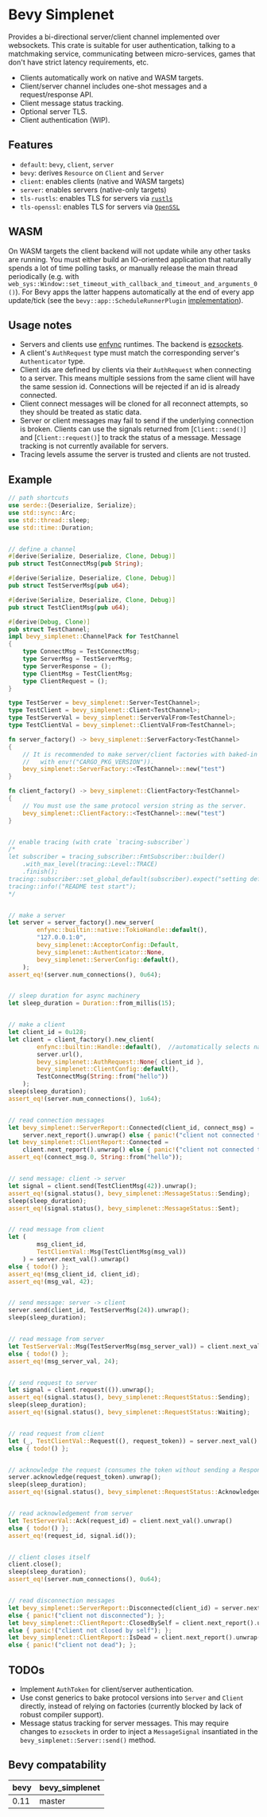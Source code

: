 # Bevy Simplenet

Provides a bi-directional server/client channel implemented over websockets. This crate is suitable for user authentication, talking to a matchmaking service, communicating between micro-services, games that don't have strict latency requirements, etc.

- Clients automatically work on native and WASM targets.
- Client/server channel includes one-shot messages and a request/response API.
- Client message status tracking.
- Optional server TLS.
- Client authentication (WIP).



## Features

- `default`: `bevy`, `client`, `server`
- `bevy`: derives `Resource` on `Client` and `Server`
- `client`: enables clients (native and WASM targets)
- `server`: enables servers (native-only targets)
- `tls-rustls`: enables TLS for servers via [`rustls`](https://crates.io/crates/rustls)
- `tls-openssl`: enables TLS for servers via [`OpenSSL`](https://crates.io/crates/openssl)



## WASM

On WASM targets the client backend will not update while any other tasks are running. You must either build an IO-oriented application that naturally spends a lot of time polling tasks, or manually release the main thread periodically (e.g. with `web_sys::Window::set_timeout_with_callback_and_timeout_and_arguments_0()`). For Bevy apps the latter happens automatically at the end of every app update/tick (see the `bevy::app::ScheduleRunnerPlugin` [implementation](https://github.com/bevyengine/bevy)).



## Usage notes

- Servers and clients use [enfync](https://crates.io/crates/enfync) runtimes. The backend is [ezsockets](https://github.com/gbaranski/ezsockets).
- A client's `AuthRequest` type must match the corresponding server's `Authenticator` type.
- Client ids are defined by clients via their `AuthRequest` when connecting to a server. This means multiple sessions from the same client will have the same session id. Connections will be rejected if an id is already connected.
- Client connect messages will be cloned for all reconnect attempts, so they should be treated as static data.
- Server or client messages may fail to send if the underlying connection is broken. Clients can use the signals returned from [`Client::send()`] and [`Client::request()`] to track the status of a message. Message tracking is not currently available for servers.
- Tracing levels assume the server is trusted and clients are not trusted.



## Example

```rust
// path shortcuts
use serde::{Deserialize, Serialize};
use std::sync::Arc;
use std::thread::sleep;
use std::time::Duration;


// define a channel
#[derive(Serialize, Deserialize, Clone, Debug)]
pub struct TestConnectMsg(pub String);

#[derive(Serialize, Deserialize, Clone, Debug)]
pub struct TestServerMsg(pub u64);

#[derive(Serialize, Deserialize, Clone, Debug)]
pub struct TestClientMsg(pub u64);

#[derive(Debug, Clone)]
pub struct TestChannel;
impl bevy_simplenet::ChannelPack for TestChannel
{
    type ConnectMsg = TestConnectMsg;
    type ServerMsg = TestServerMsg;
    type ServerResponse = ();
    type ClientMsg = TestClientMsg;
    type ClientRequest = ();
}

type TestServer = bevy_simplenet::Server<TestChannel>;
type TestClient = bevy_simplenet::Client<TestChannel>;
type TestServerVal = bevy_simplenet::ServerValFrom<TestChannel>;
type TestClientVal = bevy_simplenet::ClientValFrom<TestChannel>;

fn server_factory() -> bevy_simplenet::ServerFactory<TestChannel>
{
    // It is recommended to make server/client factories with baked-in protocol versions (e.g.
    //   with env!("CARGO_PKG_VERSION")).
    bevy_simplenet::ServerFactory::<TestChannel>::new("test")
}

fn client_factory() -> bevy_simplenet::ClientFactory<TestChannel>
{
    // You must use the same protocol version string as the server.
    bevy_simplenet::ClientFactory::<TestChannel>::new("test")
}


// enable tracing (with crate `tracing-subscriber`)
/*
let subscriber = tracing_subscriber::FmtSubscriber::builder()
    .with_max_level(tracing::Level::TRACE)
    .finish();
tracing::subscriber::set_global_default(subscriber).expect("setting default subscriber failed");
tracing::info!("README test start");
*/


// make a server
let server = server_factory().new_server(
        enfync::builtin::native::TokioHandle::default(),
        "127.0.0.1:0",
        bevy_simplenet::AcceptorConfig::Default,
        bevy_simplenet::Authenticator::None,
        bevy_simplenet::ServerConfig::default(),
    );
assert_eq!(server.num_connections(), 0u64);


// sleep duration for async machinery
let sleep_duration = Duration::from_millis(15);


// make a client
let client_id = 0u128;
let client = client_factory().new_client(
        enfync::builtin::Handle::default(),  //automatically selects native/WASM runtime
        server.url(),
        bevy_simplenet::AuthRequest::None{ client_id },
        bevy_simplenet::ClientConfig::default(),
        TestConnectMsg(String::from("hello"))
    );
sleep(sleep_duration);
assert_eq!(server.num_connections(), 1u64);


// read connection messages
let bevy_simplenet::ServerReport::Connected(client_id, connect_msg) =
    server.next_report().unwrap() else { panic!("client not connected to server"); };
let bevy_simplenet::ClientReport::Connected =
    client.next_report().unwrap() else { panic!("client not connected to server"); };
assert_eq!(connect_msg.0, String::from("hello"));


// send message: client -> server
let signal = client.send(TestClientMsg(42)).unwrap();
assert_eq!(signal.status(), bevy_simplenet::MessageStatus::Sending);
sleep(sleep_duration);
assert_eq!(signal.status(), bevy_simplenet::MessageStatus::Sent);


// read message from client
let (
        msg_client_id,
        TestClientVal::Msg(TestClientMsg(msg_val))
    ) = server.next_val().unwrap()
else { todo!() };
assert_eq!(msg_client_id, client_id);
assert_eq!(msg_val, 42);


// send message: server -> client
server.send(client_id, TestServerMsg(24)).unwrap();
sleep(sleep_duration);


// read message from server
let TestServerVal::Msg(TestServerMsg(msg_server_val)) = client.next_val().unwrap()
else { todo!() };
assert_eq!(msg_server_val, 24);


// send request to server
let signal = client.request(()).unwrap();
assert_eq!(signal.status(), bevy_simplenet::RequestStatus::Sending);
sleep(sleep_duration);
assert_eq!(signal.status(), bevy_simplenet::RequestStatus::Waiting);


// read request from client
let (_, TestClientVal::Request((), request_token)) = server.next_val().unwrap()
else { todo!() };


// acknowledge the request (consumes the token without sending a Response)
server.acknowledge(request_token).unwrap();
sleep(sleep_duration);
assert_eq!(signal.status(), bevy_simplenet::RequestStatus::Acknowledged);


// read acknowledgement from server
let TestServerVal::Ack(request_id) = client.next_val().unwrap()
else { todo!() };
assert_eq!(request_id, signal.id());


// client closes itself
client.close();
sleep(sleep_duration);
assert_eq!(server.num_connections(), 0u64);


// read disconnection messages
let bevy_simplenet::ServerReport::Disconnected(client_id) = server.next_report().unwrap()
else { panic!("client not disconnected"); };
let bevy_simplenet::ClientReport::ClosedBySelf = client.next_report().unwrap()
else { panic!("client not closed by self"); };
let bevy_simplenet::ClientReport::IsDead = client.next_report().unwrap()
else { panic!("client not dead"); };
```



## TODOs

- Implement `AuthToken` for client/server authentication.
- Use const generics to bake protocol versions into `Server` and `Client` directly, instead of relying on factories (currently blocked by lack of robust compiler support).
- Message status tracking for server messages. This may require changes to `ezsockets` in order to inject a `MessageSignal` insantiated in the `bevy_simplenet::Server::send()` method.



## Bevy compatability

| bevy   | bevy_simplenet |
|--------|----------------|
| 0.11   | master         |
